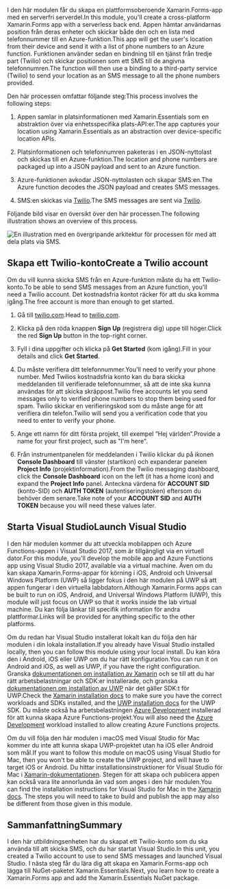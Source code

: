 <span data-ttu-id="cd700-101">I den här modulen får du skapa en plattformsoberoende Xamarin.Forms-app med en serverfri serverdel.</span><span class="sxs-lookup"><span data-stu-id="cd700-101">In this module, you'll create a cross-platform Xamarin.Forms app with a serverless back end.</span></span> <span data-ttu-id="cd700-102">Appen hämtar användarnas position från deras enheter och skickar både den och en lista med telefonnummer till en Azure-funktion.</span><span class="sxs-lookup"><span data-stu-id="cd700-102">This app will get the user's location from their device and send it with a list of phone numbers to an Azure function.</span></span> <span data-ttu-id="cd700-103">Funktionen använder sedan en bindning till en tjänst från tredje part (Twilio) och skickar positionen som ett SMS till de angivna telefonnumren.</span><span class="sxs-lookup"><span data-stu-id="cd700-103">The function will then use a binding to a third-party service (Twilio) to send your location as an SMS message to all the phone numbers provided.</span></span>

<span data-ttu-id="cd700-104">Den här processen omfattar följande steg:</span><span class="sxs-lookup"><span data-stu-id="cd700-104">This process involves the following steps:</span></span> 

1. <span data-ttu-id="cd700-105">Appen samlar in platsinformationen med Xamarin.Essentials som en abstraktion över via enhetsspecifika plats-API:er.</span><span class="sxs-lookup"><span data-stu-id="cd700-105">The app captures your location using Xamarin.Essentials as an abstraction over device-specific location APIs.</span></span>

1. <span data-ttu-id="cd700-106">Platsinformationen och telefonnumren paketeras i en JSON-nyttolast och skickas till en Azure-funktion.</span><span class="sxs-lookup"><span data-stu-id="cd700-106">The location and phone numbers are packaged up into a JSON payload and sent to an Azure function.</span></span>

1. <span data-ttu-id="cd700-107">Azure-funktionen avkodar JSON-nyttolasten och skapar SMS:en.</span><span class="sxs-lookup"><span data-stu-id="cd700-107">The Azure function decodes the JSON payload and creates SMS messages.</span></span>

1. <span data-ttu-id="cd700-108">SMS:en skickas via [Twilio](http://twilio.com).</span><span class="sxs-lookup"><span data-stu-id="cd700-108">The SMS messages are sent via [Twilio](http://twilio.com).</span></span>

<span data-ttu-id="cd700-109">Följande bild visar en översikt över den här processen.</span><span class="sxs-lookup"><span data-stu-id="cd700-109">The following illustration shows an overview of this process.</span></span>

![En illustration med en övergripande arkitektur för processen för med att dela plats via SMS.](../media-drafts/1-architecture.png)

## <a name="create-a-twilio-account"></a><span data-ttu-id="cd700-111">Skapa ett Twilio-konto</span><span class="sxs-lookup"><span data-stu-id="cd700-111">Create a Twilio account</span></span>

<span data-ttu-id="cd700-112">Om du vill kunna skicka SMS från en Azure-funktion måste du ha ett Twilio-konto.</span><span class="sxs-lookup"><span data-stu-id="cd700-112">To be able to send SMS messages from an Azure function, you'll need a Twilio account.</span></span> <span data-ttu-id="cd700-113">Det kostnadsfria kontot räcker för att du ska komma igång.</span><span class="sxs-lookup"><span data-stu-id="cd700-113">The free account is more than enough to get started.</span></span>

1. <span data-ttu-id="cd700-114">Gå till [twilio.com](https://twilio.com).</span><span class="sxs-lookup"><span data-stu-id="cd700-114">Head to [twilio.com](https://twilio.com).</span></span>

1. <span data-ttu-id="cd700-115">Klicka på den röda knappen **Sign Up** (registrera dig) uppe till höger.</span><span class="sxs-lookup"><span data-stu-id="cd700-115">Click the red **Sign Up** button in the top-right corner.</span></span>

1. <span data-ttu-id="cd700-116">Fyll i dina uppgifter och klicka på **Get Started** (kom igång).</span><span class="sxs-lookup"><span data-stu-id="cd700-116">Fill in your details and click **Get Started**.</span></span>

1. <span data-ttu-id="cd700-117">Du måste verifiera ditt telefonnummer.</span><span class="sxs-lookup"><span data-stu-id="cd700-117">You'll need to verify your phone number.</span></span> <span data-ttu-id="cd700-118">Med Twilios kostnadsfria konto kan du bara skicka meddelanden till verifierade telefonnummer, så att de inte ska kunna användas för att skicka skräppost.</span><span class="sxs-lookup"><span data-stu-id="cd700-118">Twilio free accounts let you send messages only to verified phone numbers to stop them being used for spam.</span></span> <span data-ttu-id="cd700-119">Twilio skickar en verifieringskod som du måste ange för att verifiera din telefon.</span><span class="sxs-lookup"><span data-stu-id="cd700-119">Twilio will send you a verification code that you need to enter to verify your phone.</span></span>

1. <span data-ttu-id="cd700-120">Ange ett namn för ditt första projekt, till exempel ”Hej världen”.</span><span class="sxs-lookup"><span data-stu-id="cd700-120">Provide a name for your first project, such as "I'm here".</span></span>

1. <span data-ttu-id="cd700-121">Från instrumentpanelen för meddelanden i Twilio klickar du på ikonen **Console Dashboard** till vänster (startikon) och expanderar panelen **Project Info** (projektinformation).</span><span class="sxs-lookup"><span data-stu-id="cd700-121">From the Twilio messaging dashboard, click the **Console Dashboard** icon on the left (it has a home icon) and expand the **Project Info** panel.</span></span> <span data-ttu-id="cd700-122">Anteckna värdena för **ACCOUNT SID** (konto-SID) och **AUTH TOKEN** (autentiseringstoken) eftersom du behöver dem senare.</span><span class="sxs-lookup"><span data-stu-id="cd700-122">Take note of your **ACCOUNT SID** and **AUTH TOKEN** because you will need these values later.</span></span>

## <a name="launch-visual-studio"></a><span data-ttu-id="cd700-123">Starta Visual Studio</span><span class="sxs-lookup"><span data-stu-id="cd700-123">Launch Visual Studio</span></span>

<span data-ttu-id="cd700-124">I den här modulen kommer du att utveckla mobilappen och Azure Functions-appen i Visual Studio 2017, som är tillgängligt via en virtuell dator.</span><span class="sxs-lookup"><span data-stu-id="cd700-124">For this module, you'll develop the mobile app and Azure Functions app using Visual Studio 2017, available via a virtual machine.</span></span> <span data-ttu-id="cd700-125">Även om du kan skapa Xamarin.Forms-appar för körning i iOS, Android och Universal Windows Platform (UWP) så ligger fokus i den här modulen på UWP så att appen fungerar i den virtuella labbdatorn.</span><span class="sxs-lookup"><span data-stu-id="cd700-125">Although Xamarin.Forms apps can be built to run on iOS, Android, and Universal Windows Platform (UWP), this module will just focus on UWP so that it works inside the lab virtual machine.</span></span> <span data-ttu-id="cd700-126">Du kan följa länkar till specifik information för andra plattformar.</span><span class="sxs-lookup"><span data-stu-id="cd700-126">Links will be provided for anything specific to the other platforms.</span></span>

<!-- TODO - add HoL link button here -->

<span data-ttu-id="cd700-127">Om du redan har Visual Studio installerat lokalt kan du följa den här modulen i din lokala installation.</span><span class="sxs-lookup"><span data-stu-id="cd700-127">If you already have Visual Studio installed locally, then you can follow this module using your local install.</span></span> <span data-ttu-id="cd700-128">Du kan köra den i Android, iOS eller UWP om du har rätt konfiguration.</span><span class="sxs-lookup"><span data-stu-id="cd700-128">You can run it on Android and iOS, as well as UWP, if you have the right configuration.</span></span> <span data-ttu-id="cd700-129">Granska [dokumentationen om installation av Xamarin](https://docs.microsoft.com/xamarin/cross-platform/get-started/installation/windows) och se till att du har rätt arbetsbelastningar och SDK:er installerade, och granska [dokumentationen om installation av UWP](https://docs.microsoft.com/visualstudio/cross-platform/develop-apps-for-the-universal-windows-platform-uwp#requirements) när det gäller SDK:t för UWP.</span><span class="sxs-lookup"><span data-stu-id="cd700-129">Check the [Xamarin installation docs](https://docs.microsoft.com/xamarin/cross-platform/get-started/installation/windows) to make sure you have the correct workloads and SDKs installed, and the [UWP installation docs](https://docs.microsoft.com/visualstudio/cross-platform/develop-apps-for-the-universal-windows-platform-uwp#requirements) for the UWP SDK.</span></span> <span data-ttu-id="cd700-130">Du måste också ha arbetsbelastningen [Azure Development](https://docs.microsoft.com/azure/azure-functions/functions-develop-vs#prerequisites) installerad för att kunna skapa Azure Functions-projekt.</span><span class="sxs-lookup"><span data-stu-id="cd700-130">You will also need the [Azure Development](https://docs.microsoft.com/azure/azure-functions/functions-develop-vs#prerequisites) workload installed to allow creating Azure Functions projects.</span></span>

<span data-ttu-id="cd700-131">Om du vill följa den här modulen i macOS med Visual Studio för Mac kommer du inte att kunna skapa UWP-projektet utan ha iOS eller Android som mål.</span><span class="sxs-lookup"><span data-stu-id="cd700-131">If you want to follow this module on macOS using Visual Studio for Mac, then you won't be able to create the UWP project, and will have to target iOS or Android.</span></span> <span data-ttu-id="cd700-132">Du hittar installationsinstruktioner för Visual Studio för Mac i [Xamarin-dokumentationen](https://docs.microsoft.com/visualstudio/cross-platform/setup-and-install#mac-setup-apple-id-xcode-and-xamarin). Stegen för att skapa och publicera appen kan också vara lite annorlunda än vad som anges i den här modulen.</span><span class="sxs-lookup"><span data-stu-id="cd700-132">You can find the installation instructions for Visual Studio for Mac in the [Xamarin docs](https://docs.microsoft.com/visualstudio/cross-platform/setup-and-install#mac-setup-apple-id-xcode-and-xamarin). The steps you will need to take to build and publish the app may also be different from those given in this module.</span></span>

## <a name="summary"></a><span data-ttu-id="cd700-133">Sammanfattning</span><span class="sxs-lookup"><span data-stu-id="cd700-133">Summary</span></span>

<span data-ttu-id="cd700-134">I den här utbildningsenheten har du skapat ett Twilio-konto som du ska använda till att skicka SMS, och du har startat Visual Studio.</span><span class="sxs-lookup"><span data-stu-id="cd700-134">In this unit, you created a Twilio account to use to send SMS messages and launched Visual Studio.</span></span> <span data-ttu-id="cd700-135">I nästa steg får du lära dig att skapa en Xamarin.Forms-app och lägga till NuGet-paketet Xamarin.Essentials.</span><span class="sxs-lookup"><span data-stu-id="cd700-135">Next, you learn how to create a Xamarin.Forms app and add the Xamarin.Essentials NuGet package.</span></span>